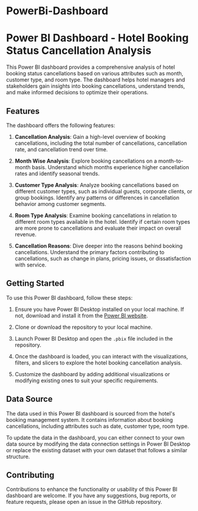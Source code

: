 # PowerBi-Dashboard

# Power BI Dashboard - Hotel Booking Status Cancellation Analysis

This Power BI dashboard provides a comprehensive analysis of hotel booking status cancellations based on various attributes such as month, customer type, and room type. The dashboard helps hotel managers and stakeholders gain insights into booking cancellations, understand trends, and make informed decisions to optimize their operations.

## Features

The dashboard offers the following features:

1. **Cancellation Analysis**: Gain a high-level overview of booking cancellations, including the total number of cancellations, cancellation rate, and cancellation trend over time.

2. **Month Wise Analysis**: Explore booking cancellations on a month-to-month basis. Understand which months experience higher cancellation rates and identify seasonal trends.

3. **Customer Type Analysis**: Analyze booking cancellations based on different customer types, such as individual guests, corporate clients, or group bookings. Identify any patterns or differences in cancellation behavior among customer segments.

4. **Room Type Analysis**: Examine booking cancellations in relation to different room types available in the hotel. Identify if certain room types are more prone to cancellations and evaluate their impact on overall revenue.

5. **Cancellation Reasons**: Dive deeper into the reasons behind booking cancellations. Understand the primary factors contributing to cancellations, such as change in plans, pricing issues, or dissatisfaction with service.

## Getting Started

To use this Power BI dashboard, follow these steps:

1. Ensure you have Power BI Desktop installed on your local machine. If not, download and install it from the [Power BI website](https://powerbi.microsoft.com/).

2. Clone or download the repository to your local machine.

3. Launch Power BI Desktop and open the `.pbix` file included in the repository.

4. Once the dashboard is loaded, you can interact with the visualizations, filters, and slicers to explore the hotel booking cancellation analysis.

5. Customize the dashboard by adding additional visualizations or modifying existing ones to suit your specific requirements.

## Data Source

The data used in this Power BI dashboard is sourced from the hotel's booking management system. It contains information about booking cancellations, including attributes such as  date, customer type, room type.

To update the data in the dashboard, you can either connect to your own data source by modifying the data connection settings in Power BI Desktop or replace the existing dataset with your own dataset that follows a similar structure.

## Contributing

Contributions to enhance the functionality or usability of this Power BI dashboard are welcome. If you have any suggestions, bug reports, or feature requests, please open an issue in the GitHub repository.


